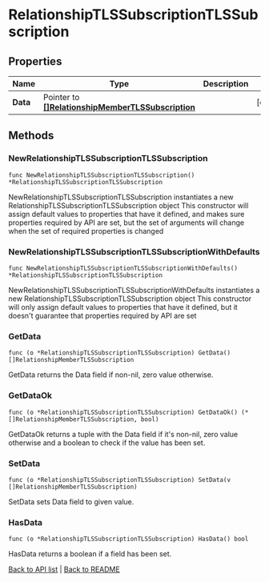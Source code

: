 # RelationshipTLSSubscriptionTLSSubscription

## Properties

Name | Type | Description | Notes
------------ | ------------- | ------------- | -------------
**Data** | Pointer to [**[]RelationshipMemberTLSSubscription**](RelationshipMemberTLSSubscription.md) |  | [optional] 

## Methods

### NewRelationshipTLSSubscriptionTLSSubscription

`func NewRelationshipTLSSubscriptionTLSSubscription() *RelationshipTLSSubscriptionTLSSubscription`

NewRelationshipTLSSubscriptionTLSSubscription instantiates a new RelationshipTLSSubscriptionTLSSubscription object
This constructor will assign default values to properties that have it defined,
and makes sure properties required by API are set, but the set of arguments
will change when the set of required properties is changed

### NewRelationshipTLSSubscriptionTLSSubscriptionWithDefaults

`func NewRelationshipTLSSubscriptionTLSSubscriptionWithDefaults() *RelationshipTLSSubscriptionTLSSubscription`

NewRelationshipTLSSubscriptionTLSSubscriptionWithDefaults instantiates a new RelationshipTLSSubscriptionTLSSubscription object
This constructor will only assign default values to properties that have it defined,
but it doesn't guarantee that properties required by API are set

### GetData

`func (o *RelationshipTLSSubscriptionTLSSubscription) GetData() []RelationshipMemberTLSSubscription`

GetData returns the Data field if non-nil, zero value otherwise.

### GetDataOk

`func (o *RelationshipTLSSubscriptionTLSSubscription) GetDataOk() (*[]RelationshipMemberTLSSubscription, bool)`

GetDataOk returns a tuple with the Data field if it's non-nil, zero value otherwise
and a boolean to check if the value has been set.

### SetData

`func (o *RelationshipTLSSubscriptionTLSSubscription) SetData(v []RelationshipMemberTLSSubscription)`

SetData sets Data field to given value.

### HasData

`func (o *RelationshipTLSSubscriptionTLSSubscription) HasData() bool`

HasData returns a boolean if a field has been set.


[Back to API list](../README.md#documentation-for-api-endpoints) | [Back to README](../README.md)
